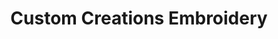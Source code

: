 ---
title: "Custom Creations Embroidery"
url: /belton/custom-creations-embroidery/
shop: Schneiderei
---